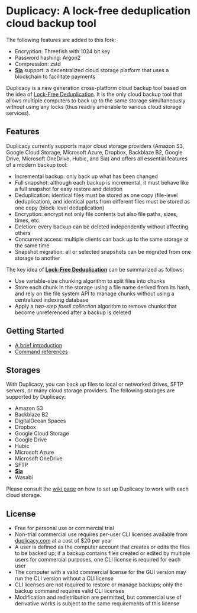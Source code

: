 # Duplicacy: A lock-free deduplication cloud backup tool

The following features are added to this fork:
* Encryption: Threefish with 1024 bit key
* Password hashing: Argon2
* Compression: zstd
* **[Sia](https://sia.tech)** support: a decentralized cloud storage platform that uses a blockchain to facilitate payments

Duplicacy is a new generation cross-platform cloud backup tool based on the idea of [Lock-Free Deduplication](https://github.com/gilbertchen/duplicacy/wiki/Lock-Free-Deduplication).  It is the only cloud backup tool that allows multiple computers to back up to the same storage simultaneously without using any locks (thus readily amenable to various cloud storage services).

## Features

Duplicacy currently supports major cloud storage providers (Amazon S3, Google Cloud Storage, Microsoft Azure, Dropbox, Backblaze B2, Google Drive, Microsoft OneDrive, Hubic, and Sia) and offers all essential features of a modern backup tool:

* Incremental backup: only back up what has been changed
* Full snapshot: although each backup is incremental, it must behave like a full snapshot for easy restore and deletion
* Deduplication: identical files must be stored as one copy (file-level deduplication), and identical parts from different files must be stored as one copy (block-level deduplication)
* Encryption: encrypt not only file contents but also file paths, sizes, times, etc.
* Deletion: every backup can be deleted independently without affecting others
* Concurrent access: multiple clients can back up to the same storage at the same time
* Snapshot migration: all or selected snapshots can be migrated from one storage to another

The key idea of **[Lock-Free Deduplication](https://github.com/gilbertchen/duplicacy/wiki/Lock-Free-Deduplication)** can be summarized as follows:

* Use variable-size chunking algorithm to split files into chunks
* Store each chunk in the storage using a file name derived from its hash, and rely on the file system API to manage chunks without using a centralized indexing database
* Apply a *two-step fossil collection* algorithm to remove chunks that become unreferenced after a backup is deleted

## Getting Started

* [A brief introduction](https://github.com/gilbertchen/duplicacy/wiki/Quick-Start)
* [Command references](https://github.com/gilbertchen/duplicacy/wiki)

## Storages

With Duplicacy, you can back up files to local or networked drives, SFTP servers, or many cloud storage providers.  The following storages are supported by Duplicacy:

* Amazon S3
* Backblaze B2
* DigitalOcean Spaces
* Dropbox
* Google Cloud Storage
* Google Drive
* Hubic
* Microsoft Azure
* Microsoft OneDrive
* SFTP
* **[Sia](https://sia.tech)**
* Wasabi

Please consult the [wiki page](https://github.com/gilbertchen/duplicacy/wiki/Storage-Backends) on how to set up Duplicacy to work with each cloud storage.

## License

* Free for personal use or commercial trial
* Non-trial commercial use requires per-user CLI licenses available from [duplicacy.com](https://duplicacy.com/buy) at a cost of $20 per year
* A user is defined as the computer account that creates or edits the files to be backed up; if a backup contains files created or edited by multiple users for commercial purposes, one CLI license is required for each user
* The computer with a valid commercial license for the GUI version may run the CLI version without a CLI license
* CLI licenses are not required to restore or manage backups; only the backup command requires valid CLI licenses
* Modification and redistribution are permitted, but commercial use of derivative works is subject to the same requirements of this license
